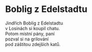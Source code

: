 # Boblig z Edelstadtu

Jindřich Boblig z Edelstadtu  
v Losinách si koupil chatu.  
Potom místní pány, paní  
pozval si na grilování  
pod záštitou zdejších katů.
